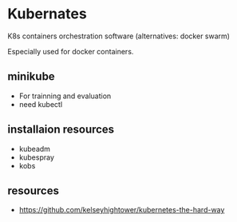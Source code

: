 # Kubernates
K8s containers orchestration software (alternatives: docker swarm)

Especially used for docker containers. 


## minikube

* For trainning and evaluation
* need kubectl

## installaion resources 

* kubeadm 
* kubespray
* kobs

## resources
* https://github.com/kelseyhightower/kubernetes-the-hard-way

